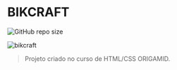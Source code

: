 # BIKCRAFT

<!---Esses são exemplos. Veja https://shields.io para outras pessoas ou para personalizar este conjunto de escudos. Você pode querer incluir dependências, status do projeto e informações de licença aqui--->

![GitHub repo size](https://img.shields.io/github/repo-size/ifelipesilva/bikcraft)

<img src="https://i.ibb.co/LJQGVWm/download.png" alt="bikcraft">

> Projeto criado no curso de HTML/CSS ORIGAMID.
